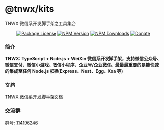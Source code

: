 # @tnwx/kits

TNWX 微信系开发脚手架之工具集合

<p align="center">
 <a href="https://www.npmjs.com/package/@tnwx/kits" target="_blank"><img src="https://img.shields.io/npm/l/@tnwx/kits.svg?style=flat-square" alt="Package License" /></a>
<a href="https://www.npmjs.com/package/@tnwx/kits" target="_blank"><img src="https://img.shields.io/npm/v/@tnwx/kits.svg?style=flat-square" alt="NPM Version" /></a>
<a href="https://www.npmjs.com/package/@tnwx/kits" target="_blank"><img src="https://img.shields.io/npm/dt/@tnwx/kits.svg?style=flat-square" alt="NPM Downloads" /></a>
<a href="https://github.com/Javen205/donate" target="_blank"><img src="https://img.shields.io/badge/Donate-WeChat-%23ff3f59.svg?style=flat-square" alt="Donate"/></a>
</p>

### 简介

**TNWX: TypeScript + Node.js + WeiXin 微信系开发脚手架，支持微信公众号、微信支付、微信小游戏、微信小程序、企业号/企业微信。最最最重要的是能快速的集成至任何 Node.js 框架(Express、Nest、Egg、Koa 等)**

### 文档

[TNWX 微信系开发脚手架文档](https://javen205.gitee.io/tnwx)

### 交流群

群号: [114196246](https:shang.qq.com/wpa/qunwpa?idkey=a1e4fd8c71008961bd4fc8eeea224e726afd5e5eae7bf1d96d3c77897388bf24)
